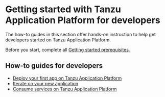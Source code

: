 # Getting started with Tanzu Application Platform for developers

The how-to guides in this section offer hands-on instruction to help get developers started on Tanzu Application Platform.

Before you start, complete all [Getting started prerequisites](../getting-started.md).

## <a id='how-to-developers'></a>How-to guides for developers

- [Deploy your first app on Tanzu Application Platform](deploy-first-app.md)
- [Iterate on your new application](iterate-new-app.md)
- [Consume services on Tanzu Application Platform](consume-services.md)
